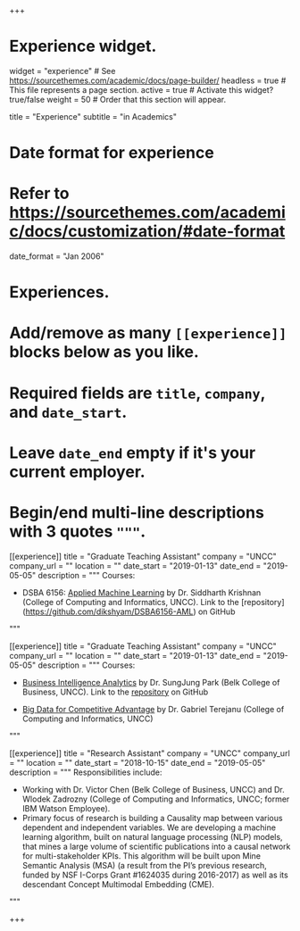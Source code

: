 +++
# Experience widget.
widget = "experience"  # See https://sourcethemes.com/academic/docs/page-builder/
headless = true  # This file represents a page section.
active = true  # Activate this widget? true/false
weight = 50  # Order that this section will appear.

title = "Experience"
subtitle = "in Academics"

# Date format for experience
#   Refer to https://sourcethemes.com/academic/docs/customization/#date-format
date_format = "Jan 2006"

# Experiences.
#   Add/remove as many `[[experience]]` blocks below as you like.
#   Required fields are `title`, `company`, and `date_start`.
#   Leave `date_end` empty if it's your current employer.
#   Begin/end multi-line descriptions with 3 quotes `"""`.

[[experience]]
  title = "Graduate Teaching Assistant"
  company = "UNCC"
  company_url = ""
  location = ""
  date_start = "2019-01-13"
  date_end = "2019-05-05"
  description = """
  Courses:
  
  * DSBA 6156: [Applied Machine Learning](https://catalog.uncc.edu/preview_course.php?catoid=26&coid=86713&print) by Dr. Siddharth Krishnan (College of Computing and Informatics, UNCC). Link to the [repository] (https://github.com/dikshyam/DSBA6156-AML) on GitHub

  """


[[experience]]
  title = "Graduate Teaching Assistant"
  company = "UNCC"
  company_url = ""
  location = ""
  date_start = "2019-01-13"
  date_end = "2019-05-05"
  description = """
  Courses:
  
  * [Business Intelligence Analytics](https://catalog.uncc.edu/preview_course.php?catoid=26&coid=86717&print) by Dr. SungJung Park (Belk College of Business, UNCC). Link to the [repository](https://github.com/dikshyam/DSBA6201-BIA) on GitHub
  
  * [Big Data for Competitive Advantage](https://catalog.uncc.edu/preview_course.php?catoid=26&coid=86577&print) by Dr. Gabriel Terejanu (College of Computing and Informatics, UNCC)
  
"""

[[experience]]
  title = "Research Assistant"
  company = "UNCC"
  company_url = ""
  location = ""
  date_start = "2018-10-15"
  date_end = "2019-05-05"
  description = """
  Responsibilities include:
  
  * Working with Dr. Victor Chen (Belk College of Business, UNCC) and Dr. Wlodek Zadrozny (College of Computing and Informatics, UNCC; former IBM Watson Employee).
  * Primary focus of research is building a Causality map between various dependent and independent variables. We are developing a machine learning algorithm, built on natural language processing (NLP) models, that mines a large volume of scientific publications into a causal network for multi-stakeholder KPIs. This algorithm will be built upon Mine Semantic Analysis (MSA) (a result from the PI’s previous research, funded by NSF I-Corps Grant #1624035 during 2016-2017) as well as its descendant Concept Multimodal Embedding (CME).
  
  """


+++
